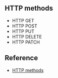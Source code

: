 
## HTTP methods
- HTTP GET
- HTTP POST
- HTTP PUT
- HTTP DELETE
- HTTP PATCH

## Reference
- [HTTP methods](https://restfulapi.net/http-methods/)